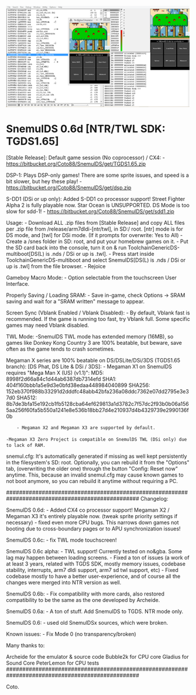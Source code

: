 ![SnemulDSDS](img/snemulDS-TWL.png)

# SnemulDS 0.6d [NTR/TWL SDK: TGDS1.65]

[Stable Release]:
Default game session (No coprocessor) / CX4:
	- https://bitbucket.org/Coto88/SnemulDS/get/TGDS1.65.zip

DSP-1: Plays DSP-only games! There are some sprite issues, and speed is a bit slower, but hey these play!
	- https://bitbucket.org/Coto88/SnemulDS/get/dsp.zip

S-DD1 (DSi or up only): Added S-DD1 co processor support! Street Fighter Alpha 2 is fully playable now. Star Ocean is UNSUPPORTED. DS Mode is too slow for sdd-1!
	- https://bitbucket.org/Coto88/SnemulDS/get/sdd1.zip

Usage:
    - Download ALL .zip files from [Stable Release] and copy ALL files per .zip file from /release/arm7dldi-[ntr/twl], in SD:/ root. [ntr] mode is for DS mode, and [twl] for DSi mode. 
		(If it prompts for overwrite: Yes to All)
    - Create a /snes folder in SD: root, and put your homebrew games on it.
	- Put the SD card back into the console, turn it on & run ToolchainGenericDS-multiboot[DS(L) is .nds / DSi or up is .twl]. 
	- Press start inside ToolchainGenericDS-multiboot and select SnemulDS[DS(L) is .nds / DSi or up is .twl] from the file browser.
	- Rejoice
	
Gameboy Macro Mode:
	- Option selectable from the touchscreen User Interface. 
	
Properly Saving / Loading SRAM:
	- Save in-game, check Options -> SRAM saving and wait for a "SRAM written" message to appear. 

Screen Sync (Vblank Enabled / Vblank Disabled):
	- By default, Vblank fast is recommended. If the game is running too fast, try Vblank full. Some specific games may need Vblank disabled.
	
TWL Mode:
	-SnemulDS TWL mode has extended memory (16MB), so games like Donkey Kong Country 3 are 100% beatable, but beware, save often as the game tends to crash sometimes.

Megaman X series are 100% beatable on DS/DSLite/DSi/3DS (TGDS1.65 branch):
	[DS Phat, DS Lite & DSi / 3DS]:
		- Megaman X1 on SnemulDS requires "Mega Man X (US) (v1.1)":
		MD5: 8998f2d66a84c1d44ab6387db7314efd
		SHA1: 404f160bbb1a5e9d3e0bfd38edaa448984040899
		SHA256: 152eb370f988b33291d2dddfc48abb42bfa236a08ddc7362e07dd2795e3e37d0
		SHA512: 8b7de3bfa15e192cb1fb5128cba64ef629813a1d3782c7f57dc2f93b0b06a1565aa256f60fa5b550a1241e8e536b18bb27d4e210937d4b4329739e2990136f0b
		
		- Megaman X2 and Megaman X3 are supported by default.
	
	-Megaman X3 Zero Project is compatible on SnemulDS TWL (DSi only) due to lack of RAM.

snemul.cfg:
	It's automatically generated if missing as well kept persistently in the filesystem's SD: root.
	Optionally, you can rebuild it from the "Options" tab, (overwriting the older one) through the button "Config: Reset now" anytime.
	This, because an invalid snemul.cfg may cause known games to not boot anymore, so you can rebuild it anytime without requiring a PC.

#################################################################################################
Changelog:

SnemulDS 0.6d:
	- Added CX4 co processor support! Megaman X2 / Megaman X3 it's entirely playable now. (tweak sprite priority settings if necessary)
	- fixed even more CPU bugs. This narrows down games not booting due to cross-boundary pages or to APU synchronization issues!
	
SnemulDS 0.6c:
	- fix TWL mode touchscreen!
	
SnemulDS 0.6c alpha:
	- TWL support! Currently tested on no&gba. Some lag may happen between loading screens. 
	- Fixed a ton of issues (a work of at least 3 years, related with TGDS SDK, mostly memory issues, codebase stability, interrupts, arm7 dldi support, arm7 sd twl support, etc)
	- Fixed codebase mostly to have a better user-experience, and of course all the changes were merged into NTR version as well.
	
SnemulDS 0.6b:
	- Fix compatibility with more cards, also restored compatibility to be the same as the one developed by Archeide.

SnemulDS 0.6a:
	- A ton of stuff. Add SnemulDS to TGDS. NTR mode only.

SnemulDS 0.6:
	- used old SnemulDSx sources, which were broken.

Known issues:
	-   Fix Mode 0 (no transparency/broken)

Many thanks to:

Archeide for the emulator & source code
Bubble2k for CPU core
Gladius for Sound Core
PeterLemon for CPU tests
#################################################################################################


Coto.